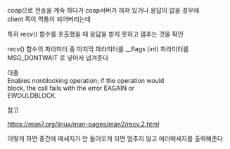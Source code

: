 coap으로 전송을 계속 하다가  coap서버가 꺼져 있거나 응답이 없을 경우에  
client 쪽이 먹통이 되어버리는데  

특히 recv() 함수를 호출했을 때 응답을 받지 못하고 멈추는 것을 확인  

recv() 함수의 파라미터 중 마지막 파라미터를 __flags (int) 파라미터를   
MSG_DONTWAIT 로 넣어서 넘겨준다   

대충  
Enables nonblocking operation; if the operation would   
    block, the call fails with the error EAGAIN or   
    EWOULDBLOCK.   


참고 

https://man7.org/linux/man-pages/man2/recv.2.html   


이렇게 하면 중간에 메세지가 안 들어오게 되면 멈추지 않고 에러메세지를 출력해준다  


